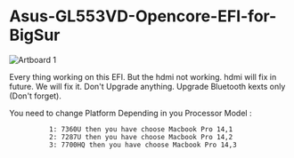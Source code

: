 # Asus-GL553VD-Opencore-EFI-for-BigSur

![Artboard 1](https://user-images.githubusercontent.com/77438970/114894234-45b46080-9e30-11eb-9853-c16804ded997.png)

Every thing working on this EFI.
But the hdmi not working. hdmi will fix in future.
We will fix it. Don't Upgrade anything. Upgrade Bluetooth kexts only (Don't forget).


You need to change Platform Depending in you Processor Model :

              1: 7360U then you have choose Macbook Pro 14,1
              2: 7287U then you have choose Macbook Pro 14,2
              3: 7700HQ then you have choose Macbook Pro 14,3
